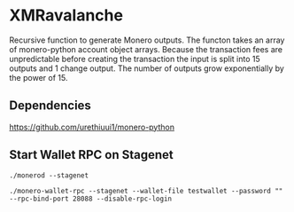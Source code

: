 # XMRavalanche
Recursive function to generate Monero outputs. The functon takes an array of monero-python account object arrays.
Because the transaction fees are unpredictable before creating the transaction the input is split into 15 outputs and 1 change output.
The number of outputs grow exponentially by the power of 15.

## Dependencies
https://github.com/urethiuui1/monero-python

## Start Wallet RPC on Stagenet
```
./monerod --stagenet
```
```
./monero-wallet-rpc --stagenet --wallet-file testwallet --password "" --rpc-bind-port 28088 --disable-rpc-login
```
